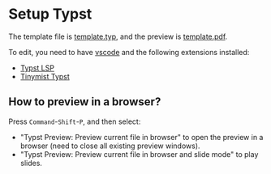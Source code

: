 # Setup Typst

The template file is [template.typ](template.typ), and the preview is [template.pdf](template.pdf).

To edit, you need to have [vscode](https://code.visualstudio.com/) and the following extensions installed:
- [Typst LSP](https://marketplace.visualstudio.com/items?itemName=nvarner.typst-lsp)
- [Tinymist Typst](https://marketplace.visualstudio.com/items?itemName=myriad-dreamin.tinymist)

## How to preview in a browser?
Press `Command`-`Shift`-`P`, and then select:
- "Typst Preview: Preview current file in browser" to open the preview in a browser (need to close all existing preview windows).
- "Typst Preview: Preview current file in browser and slide mode" to play slides.

